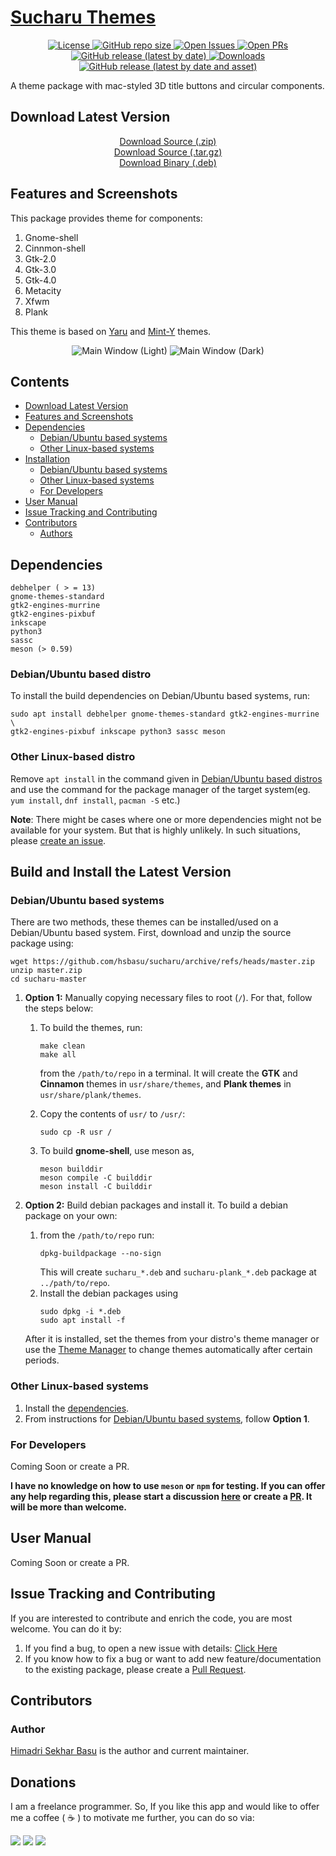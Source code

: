 # [Sucharu Themes](https://hsbasu.github.io/sucharu)

<p align="center">
	<a href="https://github.com/hsbasu/sucharu/blob/master/LICENSE">
		<img src="https://img.shields.io/github/license/hsbasu/sucharu?label=License" alt="License"
	</a>
  	<a href="#">
		<img src="https://img.shields.io/github/repo-size/hsbasu/sucharu?label=Repo%20size" alt="GitHub repo size">
  	</a>
	<a href="https://github.com/hsbasu/sucharu/issues" target="_blank">
		<img src="https://img.shields.io/github/issues/hsbasu/sucharu?label=Issues" alt="Open Issues">
	</a>
	<a href="https://github.com/hsbasu/sucharu/pulls" target="_blank">
		<img src="https://img.shields.io/github/issues-pr/hsbasu/sucharu?label=PR" alt="Open PRs">
	</a>
  	<a href="https://github.com/hsbasu/sucharu/releases/latest">
		<img src="https://img.shields.io/github/v/release/hsbasu/sucharu?label=Latest%20Stable%20Release" alt="GitHub release (latest by date)">
  	</a>
	<a href="#download-latest-version">
		<img src="https://img.shields.io/github/downloads/hsbasu/sucharu/total?label=Downloads" alt="Downloads">
	</a>
	<a href="https://github.com/hsbasu/sucharu/releases/download/1.9.8mamolinux3/sucharu_1.9.8mamolinux3_all.deb">
		<img src="https://img.shields.io/github/downloads/hsbasu/sucharu/1.9.8mamolinux3/sucharu_1.9.8mamolinux3_all.deb?color=blue&label=Downloads%40Latest%20Binary" alt="GitHub release (latest by date and asset)">
	</a>
</p>

A theme package with mac-styled 3D title buttons and circular components.

## Download Latest Version
<p align="center">
	<a href="https://github.com/hsbasu/sucharu/zipball/master">Download Source (.zip)</a></br>
	<a href="https://github.com/hsbasu/sucharu/tarball/master">Download Source (.tar.gz)</a></br>
	<a href="https://github.com/hsbasu/sucharu/releases/download/1.9.8mamolinux3/sucharu_1.9.8mamolinux3_all.deb">Download Binary (.deb)</a>
</p>

## Features and Screenshots

This package provides theme for components:
1. Gnome-shell
2. Cinnmon-shell
3. Gtk-2.0
4. Gtk-3.0
5. Gtk-4.0
6. Metacity
7. Xfwm
8. Plank

This theme is based on [Yaru](https://github.com/ubuntu/yaru) and [Mint-Y](https://github.com/linuxmint/mint-themes) themes.

<p align="center">
	<img src="#" alt="Main Window (Light)">
	<img src="#" alt="Main Window (Dark)">
</p>


## Contents
- [Download Latest Version](#download-latest-version)
- [Features and Screenshots](#features-and-screenshots)
- [Dependencies](#dependencies)
	- [Debian/Ubuntu based systems](#debianubuntu-based-distro)
	- [Other Linux-based systems](#other-linux-based-distro)
- [Installation](#build-and-install-the-latest-version)
	- [Debian/Ubuntu based systems](#debianubuntu-based-systems)
	- [Other Linux-based systems](#other-linux-based-systems)
	- [For Developers](#for-developers)
- [User Manual](#user-manual)
- [Issue Tracking and Contributing](#issue-tracking-and-contributing)
- [Contributors](#contributors)
	- [Authors](#author)

## Dependencies
```
debhelper ( > = 13)
gnome-themes-standard
gtk2-engines-murrine
gtk2-engines-pixbuf
inkscape
python3
sassc
meson (> 0.59)
```
### Debian/Ubuntu based distro
To install the build dependencies on Debian/Ubuntu based systems, run:
```
sudo apt install debhelper gnome-themes-standard gtk2-engines-murrine \
gtk2-engines-pixbuf inkscape python3 sassc meson
```

### Other Linux-based distro
Remove `apt install` in the command given in [Debian/Ubuntu based distros](#debianubuntu-based-distro) and use the command for the package manager of the target system(eg. `yum install`, `dnf install`, `pacman -S` etc.)

**Note**: There might be cases where one or more dependencies might not be available for your system. But that is highly unlikely. In such situations, please [create an issue](#issue-tracking-and-contributing).

## Build and Install the Latest Version
### Debian/Ubuntu based systems
There are two methods, these themes can be installed/used on a Debian/Ubuntu based system. First, download and unzip the source package using:
```
wget https://github.com/hsbasu/sucharu/archive/refs/heads/master.zip
unzip master.zip
cd sucharu-master
```

1. **Option 1:** Manually copying necessary files to root (`/`). For that, follow the steps below:
	1. To build the themes, run:
		```
		make clean
		make all
		```
		from the `/path/to/repo` in a terminal. It will create the **GTK** and **Cinnamon** themes in `usr/share/themes`, and **Plank themes** in `usr/share/plank/themes`.

	2. Copy the contents of `usr/` to `/usr/`:
		```
		sudo cp -R usr /
		```
	3. To build **gnome-shell**, use meson as,
		```
		meson builddir
		meson compile -C builddir
		meson install -C builddir
		```

2. **Option 2:** Build debian packages and install it. To build a debian package on your own:
	1. from the `/path/to/repo` run:
		```
		dpkg-buildpackage --no-sign
		```
		This will create `sucharu_*.deb` and `sucharu-plank_*.deb` package at `../path/to/repo`.
	2. Install the debian packages using
		```
		sudo dpkg -i *.deb
		sudo apt install -f
		```
	After it is installed, set the themes from your distro's theme manager or use the [Theme Manager](https://hsbasu.github.io/theme-manager) to change themes automatically after certain periods.

### Other Linux-based systems
1. Install the [dependencies](#other-linux-based-distro).
2. From instructions for [Debian/Ubuntu based systems](#debianubuntu-based-systems), follow **Option 1**.

### For Developers
Coming Soon or create a PR.

**I have no knowledge on how to use `meson` or `npm` for testing. If you can offer any help regarding this, please start a discussion [here](https://github.com/hsbasu/sucharu/discussions) or create a [PR](https://github.com/hsbasu/sucharu/compare). It will be more than welcome.**

## User Manual
Coming Soon or create a PR.

## Issue Tracking and Contributing
If you are interested to contribute and enrich the code, you are most welcome. You can do it by:
1. If you find a bug, to open a new issue with details: [Click Here](https://github.com/hsbasu/sucharu/issues)
2. If you know how to fix a bug or want to add new feature/documentation to the existing package, please create a [Pull Request](https://github.com/hsbasu/sucharu/compare).

## Contributors

### Author
[Himadri Sekhar Basu](https://github.com/hsbasu) is the author and current maintainer.

## Donations
I am a freelance programmer. So, If you like this app and would like to offer me a coffee ( &#9749; ) to motivate me further, you can do so via:

[![](https://liberapay.com/assets/widgets/donate.svg)](https://liberapay.com/hsbasu/donate)
[![](https://www.paypalobjects.com/webstatic/i/logo/rebrand/ppcom.svg)](https://paypal.me/hsbasu)
[![](https://hsbasu.github.io/styles/icons/logo/svg/upi-logo.svg)](https://hsbasu.github.io/images/upi-qr.jpg)
